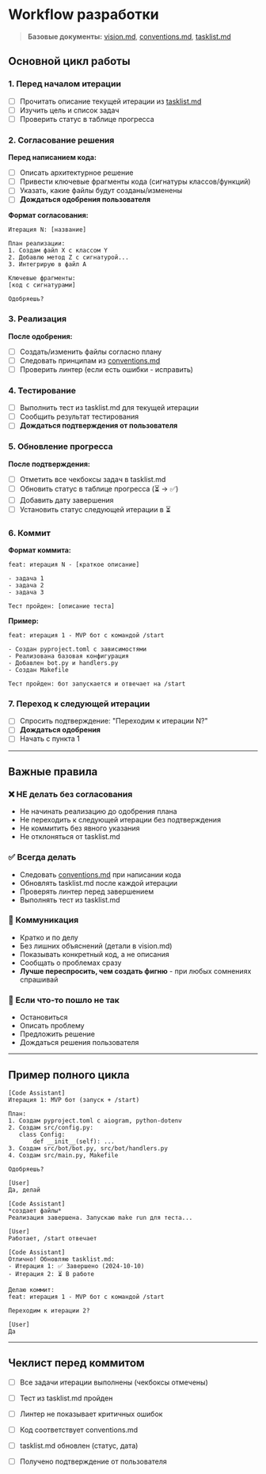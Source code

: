 # Workflow разработки

> **Базовые документы:** [vision.md](vision.md), [conventions.md](conventions.md), [tasklist.md](tasklist.md)

## Основной цикл работы

### 1. Перед началом итерации
- [ ] Прочитать описание текущей итерации из [tasklist.md](tasklist.md)
- [ ] Изучить цель и список задач
- [ ] Проверить статус в таблице прогресса

### 2. Согласование решения
**Перед написанием кода:**
- [ ] Описать архитектурное решение
- [ ] Привести ключевые фрагменты кода (сигнатуры классов/функций)
- [ ] Указать, какие файлы будут созданы/изменены
- [ ] **Дождаться одобрения пользователя**

**Формат согласования:**
```
Итерация N: [название]

План реализации:
1. Создам файл X с классом Y
2. Добавлю метод Z с сигнатурой...
3. Интегрирую в файл A

Ключевые фрагменты:
[код с сигнатурами]

Одобряешь?
```

### 3. Реализация
**После одобрения:**
- [ ] Создать/изменить файлы согласно плану
- [ ] Следовать принципам из [conventions.md](conventions.md)
- [ ] Проверить линтер (если есть ошибки - исправить)

### 4. Тестирование
- [ ] Выполнить тест из tasklist.md для текущей итерации
- [ ] Сообщить результат тестирования
- [ ] **Дождаться подтверждения от пользователя**

### 5. Обновление прогресса
**После подтверждения:**
- [ ] Отметить все чекбоксы задач в tasklist.md
- [ ] Обновить статус в таблице прогресса (⏳ → ✅)
- [ ] Добавить дату завершения
- [ ] Установить статус следующей итерации в ⏳

### 6. Коммит
**Формат коммита:**
```
feat: итерация N - [краткое описание]

- задача 1
- задача 2
- задача 3

Тест пройден: [описание теста]
```

**Пример:**
```
feat: итерация 1 - MVP бот с командой /start

- Создан pyproject.toml с зависимостями
- Реализована базовая конфигурация
- Добавлен bot.py и handlers.py
- Создан Makefile

Тест пройден: бот запускается и отвечает на /start
```

### 7. Переход к следующей итерации
- [ ] Спросить подтверждение: "Переходим к итерации N?"
- [ ] **Дождаться одобрения**
- [ ] Начать с пункта 1

---

## Важные правила

### ❌ НЕ делать без согласования
- Не начинать реализацию до одобрения плана
- Не переходить к следующей итерации без подтверждения
- Не коммитить без явного указания
- Не отклоняться от tasklist.md

### ✅ Всегда делать
- Следовать [conventions.md](conventions.md) при написании кода
- Обновлять tasklist.md после каждой итерации
- Проверять линтер перед завершением
- Выполнять тест из tasklist.md

### 💬 Коммуникация
- Кратко и по делу
- Без лишних объяснений (детали в vision.md)
- Показывать конкретный код, а не описания
- Сообщать о проблемах сразу
- **Лучше переспросить, чем создать фигню** - при любых сомнениях спрашивай

### 🔄 Если что-то пошло не так
- Остановиться
- Описать проблему
- Предложить решение
- Дождаться решения пользователя

---

## Пример полного цикла

```
[Code Assistant]
Итерация 1: MVP бот (запуск + /start)

План:
1. Создам pyproject.toml с aiogram, python-dotenv
2. Создам src/config.py:
   class Config:
       def __init__(self): ...
3. Создам src/bot/bot.py, src/bot/handlers.py
4. Создам src/main.py, Makefile

Одобряешь?

[User]
Да, делай

[Code Assistant]
*создает файлы*
Реализация завершена. Запускаю make run для теста...

[User]
Работает, /start отвечает

[Code Assistant]
Отлично! Обновляю tasklist.md:
- Итерация 1: ✅ Завершено (2024-10-10)
- Итерация 2: ⏳ В работе

Делаю коммит:
feat: итерация 1 - MVP бот с командой /start

Переходим к итерации 2?

[User]
Да
```

---

## Чеклист перед коммитом

- [ ] Все задачи итерации выполнены (чекбоксы отмечены)
- [ ] Тест из tasklist.md пройден
- [ ] Линтер не показывает критичных ошибок
- [ ] Код соответствует conventions.md
- [ ] tasklist.md обновлен (статус, дата)
- [ ] Получено подтверждение от пользователя

